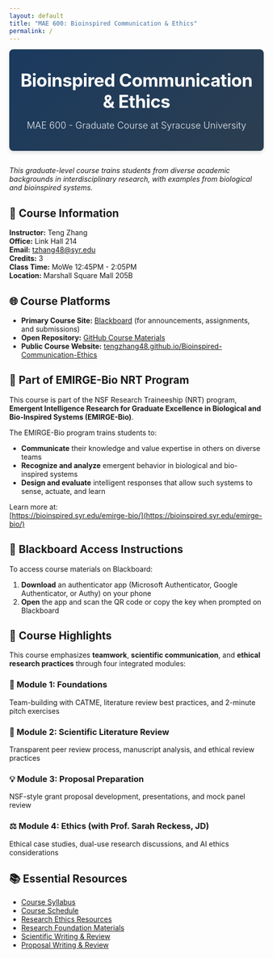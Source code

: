 ```yaml
---
layout: default
title: "MAE 600: Bioinspired Communication & Ethics"
permalink: /
---
```


<div style="background: linear-gradient(135deg, #1a3a5f 0%, #2c3e50 100%); color: white; padding: 40px 20px; border-radius: 8px; margin-bottom: 30px; text-align: center; box-shadow: 0 4px 6px rgba(0,0,0,0.1);">
  <h1 style="margin: 0; font-size: 2.5em; letter-spacing: -0.5px;">Bioinspired Communication & Ethics</h1>
  <p style="font-size: 1.3em; opacity: 0.9; max-width: 800px; margin: 15px auto 0; font-weight: 300;">MAE 600 - Graduate Course at Syracuse University</p>
</div>

*This graduate-level course trains students from diverse academic backgrounds in interdisciplinary research, with examples from biological and bioinspired systems.*

## 📌 Course Information

**Instructor:** Teng Zhang  
**Office:** Link Hall 214  
**Email:** [tzhang48@syr.edu](mailto:tzhang48@syr.edu)  
**Credits:** 3  
**Class Time:** MoWe 12:45PM - 2:05PM  
**Location:** Marshall Square Mall 205B

## 🌐 Course Platforms

- **Primary Course Site:** [Blackboard](https://blackboard.syr.edu/) (for announcements, assignments, and submissions)
- **Open Repository:** [GitHub Course Materials](https://github.com/tengzhang48/Bioinspired-Communication-Ethics)
- **Public Course Website:** [tengzhang48.github.io/Bioinspired-Communication-Ethics](https://tengzhang48.github.io/Bioinspired-Communication-Ethics/)

## 🔷 Part of EMIRGE-Bio NRT Program

This course is part of the NSF Research Traineeship (NRT) program,  
**Emergent Intelligence Research for Graduate Excellence in Biological and Bio-Inspired Systems (EMIRGE-Bio)**.

The EMIRGE-Bio program trains students to:
- **Communicate** their knowledge and value expertise in others on diverse teams
- **Recognize and analyze** emergent behavior in biological and bio-inspired systems
- **Design and evaluate** intelligent responses that allow such systems to sense, actuate, and learn

Learn more at:  
[https://bioinspired.syr.edu/emirge-bio/](https://bioinspired.syr.edu/emirge-bio/)

## 🔐 Blackboard Access Instructions

To access course materials on Blackboard:
1. **Download** an authenticator app (Microsoft Authenticator, Google Authenticator, or Authy) on your phone
2. **Open** the app and scan the QR code or copy the key when prompted on Blackboard

## 🎯 Course Highlights

This course emphasizes **teamwork**, **scientific communication**, and **ethical research practices** through four integrated modules:

### 🧩 Module 1: Foundations
Team-building with CATME, literature review best practices, and 2-minute pitch exercises

### 📝 Module 2: Scientific Literature Review
Transparent peer review process, manuscript analysis, and ethical review practices

### 💡 Module 3: Proposal Preparation
NSF-style grant proposal development, presentations, and mock panel review

### ⚖️ Module 4: Ethics (with Prof. Sarah Reckess, JD)
Ethical case studies, dual-use research discussions, and AI ethics considerations

## 📚 Essential Resources

- [Course Syllabus](syllabus)
- [Course Schedule](schedule)
- [Research Ethics Resources](modules/ethics)
- [Research Foundation Materials](modules/foundation)
- [Scientific Writing & Review](modules/paper)
- [Proposal Writing & Review](modules/proposal)

